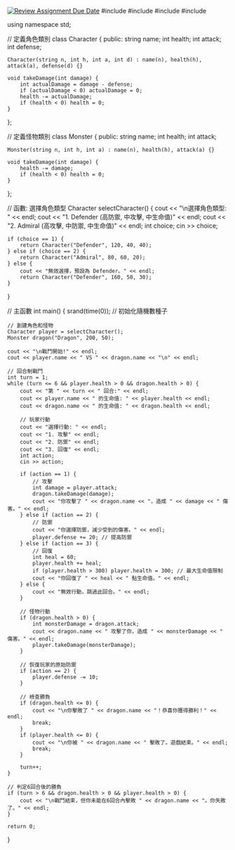 [![Review Assignment Due Date](https://classroom.github.com/assets/deadline-readme-button-22041afd0340ce965d47ae6ef1cefeee28c7c493a6346c4f15d667ab976d596c.svg)](https://classroom.github.com/a/_v8RbUGg)
#include <iostream>
#include <string>
#include <cstdlib>
#include <ctime>

using namespace std;

// 定義角色類別
class Character {
public:
    string name;
    int health;
    int attack;
    int defense;

    Character(string n, int h, int a, int d) : name(n), health(h), attack(a), defense(d) {}

    void takeDamage(int damage) {
        int actualDamage = damage - defense;
        if (actualDamage < 0) actualDamage = 0;
        health -= actualDamage;
        if (health < 0) health = 0;
    }
};

// 定義怪物類別
class Monster {
public:
    string name;
    int health;
    int attack;

    Monster(string n, int h, int a) : name(n), health(h), attack(a) {}

    void takeDamage(int damage) {
        health -= damage;
        if (health < 0) health = 0;
    }
};

// 函數: 選擇角色類型
Character selectCharacter() {
    cout << "\n選擇角色類型: " << endl;
    cout << "1. Defender (高防禦, 中攻擊, 中生命值)" << endl;
    cout << "2. Admiral (高攻擊, 中防禦, 中生命值)" << endl;
    int choice;
    cin >> choice;

    if (choice == 1) {
        return Character("Defender", 120, 40, 40);
    } else if (choice == 2) {
        return Character("Admiral", 80, 60, 20);
    } else {
        cout << "無效選擇，預設為 Defender。" << endl;
        return Character("Defender", 160, 50, 30);
    }
}

// 主函數
int main() {
    srand(time(0)); // 初始化隨機數種子

    // 創建角色和怪物
    Character player = selectCharacter();
    Monster dragon("Dragon", 200, 50);

    cout << "\n戰鬥開始!" << endl;
    cout << player.name << " VS " << dragon.name << "\n" << endl;

    // 回合制戰鬥
    int turn = 1;
    while (turn <= 6 && player.health > 0 && dragon.health > 0) {
        cout << "第 " << turn << " 回合:" << endl;
        cout << player.name << " 的生命值: " << player.health << endl;
        cout << dragon.name << " 的生命值: " << dragon.health << endl;

        // 玩家行動
        cout << "選擇行動: " << endl;
        cout << "1. 攻擊" << endl;
        cout << "2. 防禦" << endl;
        cout << "3. 回復" << endl;
        int action;
        cin >> action;

        if (action == 1) {
            // 攻擊
            int damage = player.attack;
            dragon.takeDamage(damage);
            cout << "你攻擊了 " << dragon.name << "，造成 " << damage << " 傷害。" << endl;
        } else if (action == 2) {
            // 防禦
            cout << "你選擇防禦，減少受到的傷害。" << endl;
            player.defense += 20; // 提高防禦
        } else if (action == 3) {
            // 回復
            int heal = 60;
            player.health += heal;
            if (player.health > 300) player.health = 300; // 最大生命值限制
            cout << "你回復了 " << heal << " 點生命值。" << endl;
        } else {
            cout << "無效行動，跳過此回合。" << endl;
        }

        // 怪物行動
        if (dragon.health > 0) {
            int monsterDamage = dragon.attack;
            cout << dragon.name << " 攻擊了你，造成 " << monsterDamage << " 傷害。" << endl;
            player.takeDamage(monsterDamage);
        }

        // 恢復玩家的原始防禦
        if (action == 2) {
            player.defense -= 10;
        }

        // 檢查勝負
        if (dragon.health <= 0) {
            cout << "\n你擊敗了 " << dragon.name << "！恭喜你獲得勝利！" << endl;
            break;
        }
        if (player.health <= 0) {
            cout << "\n你被 " << dragon.name << " 擊敗了。遊戲結束。" << endl;
            break;
        }

        turn++;
    }

    // 判定6回合後的勝負
    if (turn > 6 && dragon.health > 0 && player.health > 0) {
        cout << "\n戰鬥結束，但你未能在6回合內擊敗 " << dragon.name << "。你失敗了。" << endl;
    }

    return 0;
}
